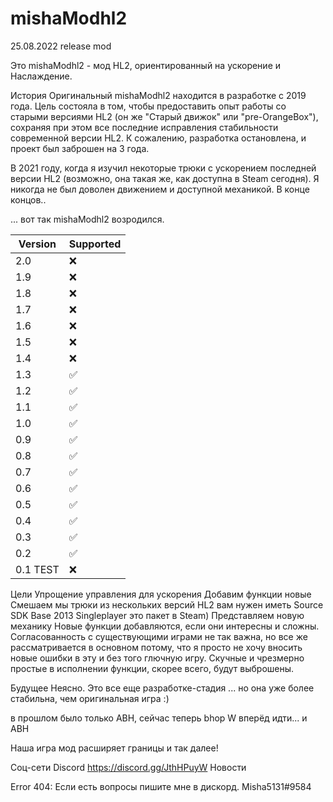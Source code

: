 # mishaModhl2 
25.08.2022 release mod 

Это mishaModhl2 - мод HL2, ориентированный на ускорение и Наслаждение.

История
Оригинальный mishaModhl2 находится в разработке с 2019 года. Цель состояла в том, чтобы предоставить опыт работы со старыми версиями HL2 (он же "Старый движок" или "pre-OrangeBox"), сохраняя при этом все последние исправления стабильности современной версии HL2. К сожалению, разработка остановлена, и проект был заброшен на 3 года.

В 2021 году, когда я изучил некоторые трюки с ускорением последней версии HL2 (возможно, она такая же, как доступна в Steam сегодня). Я никогда не был доволен движением и доступной механикой. В конце концов..

... вот так mishaModhl2 возродился.

| Version | Supported          |
| ------- | ------------------ |
| 2.0 | :x:                |
| 1.9 | :x:                |
| 1.8 | :x:                |
| 1.7 | :x:                |
| 1.6 | :x:                |
| 1.5 | :x:                |
| 1.4 | :x:                |
| 1.3 | :white_check_mark: |
| 1.2 | :white_check_mark: |
| 1.1 | :white_check_mark: |
| 1.0 | :white_check_mark: |
| 0.9 | :white_check_mark: |             
| 0.8 | :white_check_mark: |
| 0.7 | :white_check_mark: |
| 0.6 | :white_check_mark: |
| 0.5 | :white_check_mark: |
| 0.4 | :white_check_mark: |              
| 0.3 | :white_check_mark: |
| 0.2 | :white_check_mark: |
| 0.1 TEST | :x:           |

Цели
Упрощение управления для ускорения
Добавим функции новые
Смешаем мы трюки из нескольких версий HL2
вам нужен иметь Source SDK Base 2013 Singleplayer это пакет в Steam)
Представляем новую механику
Новые функции добавляются, если они интересны и сложны. Согласованность с существующими играми не так важна, но все же рассматривается в основном потому, что я просто не хочу вносить новые ошибки в эту и без того глючную игру. Скучные и чрезмерно простые в исполнении функции, скорее всего, будут выброшены.

Будущее
Неясно. Это все еще разработке-стадия ... но она уже более стабильна, чем оригинальная игра :)

в прошлом было только ABH, сейчас теперь bhop W вперёд идти... и ABH

Наша игра мод расширяет границы и так далее!

Соц-сети
Discord https://discord.gg/JthHPuyW
Новости


Error 404:
Если есть вопросы пишите мне в дискорд.
Misha5131#9584
